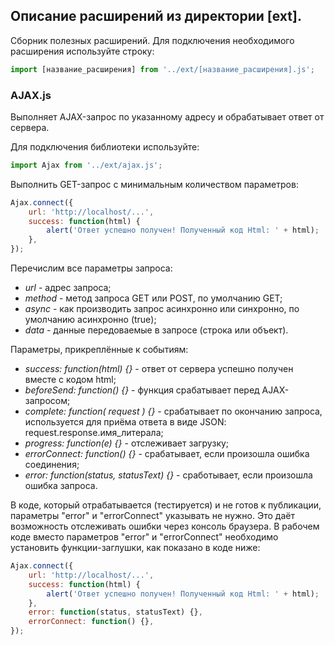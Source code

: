 ## Описание расширений из директории [ext].

Сборник полезных расширений. Для подключения необходимого расширения используйте строку:

```js
import [название_расширения] from '../ext/[название_расширения].js';
```

### AJAX.js

Выполняет AJAX-запрос по указанному адресу и обрабатывает ответ от сервера.

Для подключения библиотеки используйте:

```js
import Ajax from '../ext/ajax.js';
```

Выполнить GET-запрос с минимальным количеством параметров:

```js
Ajax.connect({
	url: 'http://localhost/...',
	success: function(html) {
		alert('Ответ успешно получен! Полученный код Html: ' + html);
	},
});
```

Перечислим все параметры запроса:

- _url_    - адрес запроса;
- _method_ - метод запроса GET или POST, по умолчанию GET;
- _async_  - как производить запрос асинхронно или синхронно, по умолчанию асинхронно (true);
- _data_   - данные передоваемые в запросе (строка или объект).

Параметры, прикреплённые к событиям:

- _success: function(html) {}_             - ответ от сервера успешно получен вместе с кодом html;
- _beforeSend: function() {}_              - функция срабатывает перед AJAX-запросом;
- _complete: function( request ) {}_       - срабатывает по окончанию запроса, используется для приёма ответа в виде JSON: request.response.имя_литерала;
- _progress: function(e) {}_               - отслеживает загрузку;
- _errorConnect: function() {}_            - срабатывает, если произошла ошибка соединения;
- _error: function(status, statusText) {}_ - сработывает, если произошла ошибка запроса.

В коде, который отрабатывается (тестируется) и не готов к публикации, параметры "error" и "errorConnect"
указывать не нужно. Это даёт возможность отслеживать ошибки через консоль браузера. В рабочем коде вместо
параметров "error" и "errorConnect" необходимо установить функции-заглушки, как показано в коде ниже:

```js
Ajax.connect({
	url: 'http://localhost/...',
	success: function(html) {
		alert('Ответ успешно получен! Полученный код Html: ' + html);
	},
	error: function(status, statusText) {},
	errorConnect: function() {},
});
```







